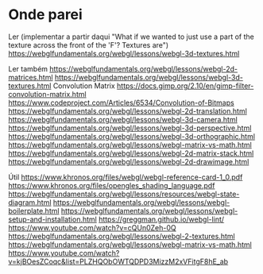 # Onde parei

Ler (implementar a partir daqui "What if we wanted to just use a part of the texture across the front of the 'F'? Textures are")
https://webglfundamentals.org/webgl/lessons/webgl-3d-textures.html

Ler também
https://webglfundamentals.org/webgl/lessons/webgl-2d-matrices.html
https://webglfundamentals.org/webgl/lessons/webgl-3d-textures.html
Convolution Matrix
https://docs.gimp.org/2.10/en/gimp-filter-convolution-matrix.html
https://www.codeproject.com/Articles/6534/Convolution-of-Bitmaps
https://webglfundamentals.org/webgl/lessons/webgl-2d-translation.html
https://webglfundamentals.org/webgl/lessons/webgl-3d-camera.html
https://webglfundamentals.org/webgl/lessons/webgl-3d-perspective.html
https://webglfundamentals.org/webgl/lessons/webgl-3d-orthographic.html
https://webglfundamentals.org/webgl/lessons/webgl-matrix-vs-math.html
https://webglfundamentals.org/webgl/lessons/webgl-2d-matrix-stack.html
https://webglfundamentals.org/webgl/lessons/webgl-2d-drawimage.html


Útil
https://www.khronos.org/files/webgl/webgl-reference-card-1_0.pdf
https://www.khronos.org/files/opengles_shading_language.pdf
https://webglfundamentals.org/webgl/lessons/resources/webgl-state-diagram.html
https://webglfundamentals.org/webgl/lessons/webgl-boilerplate.html
https://webglfundamentals.org/webgl/lessons/webgl-setup-and-installation.html
https://greggman.github.io/webgl-lint/
https://www.youtube.com/watch?v=cQUn0Zeh-0Q
https://webglfundamentals.org/webgl/lessons/webgl-2-textures.html
https://webglfundamentals.org/webgl/lessons/webgl-matrix-vs-math.html
https://www.youtube.com/watch?v=kjBOesZCoqc&list=PLZHQObOWTQDPD3MizzM2xVFitgF8hE_ab
